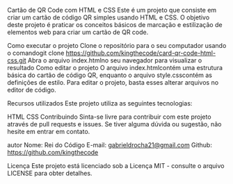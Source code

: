 Cartão de QR Code com HTML e CSS
Este é um projeto que consiste em criar um cartão de código QR simples usando HTML e CSS. O objetivo deste projeto é praticar os conceitos básicos de marcação e estilização de elementos web para criar um cartão de QR code.

Como executar o projeto
Clone o repositório para o seu computador usando o comandogit clone https://github.com/kingthecode/card-qr-code-html-css.git
Abra o arquivo index.htmlno seu navegador para visualizar o resultado
Como editar o projeto
O arquivo index.htmlcontém uma estrutura básica do cartão de código QR, enquanto o arquivo style.csscontém as definições de estilo. Para editar o projeto, basta esses alterar arquivos no editor de código.

Recursos utilizados
Este projeto utiliza as seguintes tecnologias:

HTML
CSS
Contribuindo
Sinta-se livre para contribuir com este projeto através de pull requests e issues. Se tiver alguma dúvida ou sugestão, não hesite em entrar em contato.

autor
Nome: Rei do Código E-mail: gabrieldrocha21@gmail.com 
Github: https://github.com/kingthecode

Licença
Este projeto está licenciado sob a Licença MIT - consulte o arquivo LICENSE para obter detalhes.
